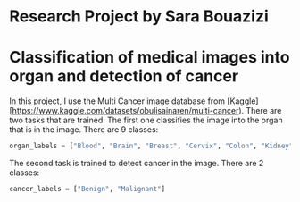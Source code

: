 # Research Project by Sara Bouazizi
# Classification of medical images into organ and detection of cancer

In this project, I use the Multi Cancer image database from [Kaggle][https://www.kaggle.com/datasets/obulisainaren/multi-cancer).
There are two tasks that are trained. The first one classifies the image into the organ that is in the image. There are 9 classes: 
```python
organ_labels = ["Blood", "Brain", "Breast", "Cervix", "Colon", "Kidney", "Lung", "Lymph", "Mouth"]
```

The second task is trained to detect cancer in the image. There are 2 classes:
```python
cancer_labels = ["Benign", "Malignant"]
```
